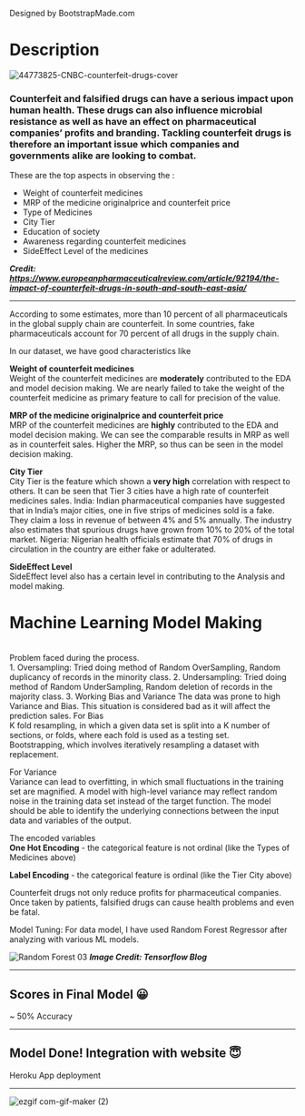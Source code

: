 
Designed by BootstrapMade.com
# Description 
![44773825-CNBC-counterfeit-drugs-cover](https://user-images.githubusercontent.com/41589522/133074591-96714bb4-9878-4cc2-83e0-e3095e4dfb43.jpg)


### Counterfeit and falsified drugs can have a serious impact upon human health. These drugs can also influence microbial resistance as well as have an effect on pharmaceutical companies’ profits and branding. Tackling counterfeit drugs is therefore an important issue which companies and governments alike are looking to combat.


These are the top aspects in observing the :
- Weight of counterfeit medicines
- MRP of the medicine originalprice and counterfeit price
- Type of Medicines
- City Tier
- Education of society
- Awareness regarding counterfeit medicines
- SideEffect Level of the medicines

***Credit: https://www.europeanpharmaceuticalreview.com/article/92194/the-impact-of-counterfeit-drugs-in-south-and-south-east-asia/***

<hr>
According to some estimates, more than 10 percent of all pharmaceuticals in the global supply chain are counterfeit. In some countries, fake pharmaceuticals account for 70 percent of all drugs in the supply chain.
</br>

In our dataset, we have good characteristics like </br>


  **Weight of counterfeit medicines**  
  Weight of the counterfeit medicines are **moderately** contributed to the EDA and model decision making. We are nearly failed to take the weight of the counterfeit medicine as primary feature to call for precision of the value. </br>
  
**MRP of the medicine originalprice and counterfeit price** <br/>
  MRP of the counterfeit medicines are **highly** contributed to the EDA and model decision making. We can see the comparable results in MRP as well as in counterfeit sales. Higher the MRP, so thus can be seen in the model decision making.<br/>
  
**City Tier** <br/>
  City Tier is the feature which shown a **very high** correlation with respect to others. It can be seen that Tier 3 cities have a high rate of counterfeit medicines sales.
  India: Indian pharmaceutical companies have suggested that in India’s major cities, one in five strips of
  medicines sold is a fake. They claim a loss in revenue of between 4% and 5% annually. The industry also
  estimates that spurious drugs have grown from 10% to 20% of the total market.
  Nigeria: Nigerian health officials estimate that 70% of drugs in circulation in the country are either fake or
  adulterated.<br/>
  
**SideEffect Level** <br/> 
  SideEffect level also has a certain level in contributing to the Analysis and model making.

# Machine Learning Model Making

</br>
Problem faced during the process.</br>
1. Oversampling: 
 Tried doing method of Random OverSampling, Random duplicancy of records in the minority class.
2. Undersampling: 
 Tried doing method of Random UnderSampling, Random deletion of records in the majority class.
3. Working Bias and Variance
 The data was prone to high Variance and Bias. This situation is considered bad as it will affect the prediction sales.
 For Bias</br> K fold resampling, in which a given data set is split into a K number of sections, or folds, where each fold is used as a testing set.</br>
Bootstrapping, which involves iteratively resampling a dataset with replacement.

For Variance</br>
Variance can lead to overfitting, in which small fluctuations in the training set are magnified. A model with high-level variance may reflect random noise in the training data set instead of the target function. The model should be able to identify the underlying connections between the input data and variables of the output.
</br>

The encoded variables </br>
**One Hot Encoding** - the categorical feature is not ordinal (like the Types of Medicines above)</br>


**Label Encoding** - the categorical feature is ordinal (like the Tier City above)


Counterfeit drugs not only reduce profits for pharmaceutical companies. 
Once taken by patients, falsified drugs can cause health problems and even be fatal.





Model Tuning: 
For data model, I have used Random Forest Regressor after analyzing with various ML models. 

![Random Forest 03](https://user-images.githubusercontent.com/41589522/128638871-b6d1eba3-b5bf-4c28-b9a5-af7c8d36669d.gif)
***Image Credit: Tensorflow Blog***
<hr>

## Scores in Final Model 😀

~ 50% Accuracy


<hr>

## Model Done! Integration with website 😇
Heroku App deployment
<hr>

![ezgif com-gif-maker (2)](https://user-images.githubusercontent.com/41589522/128636251-60f73340-d808-4926-a27f-79571a20b8c1.gif)

